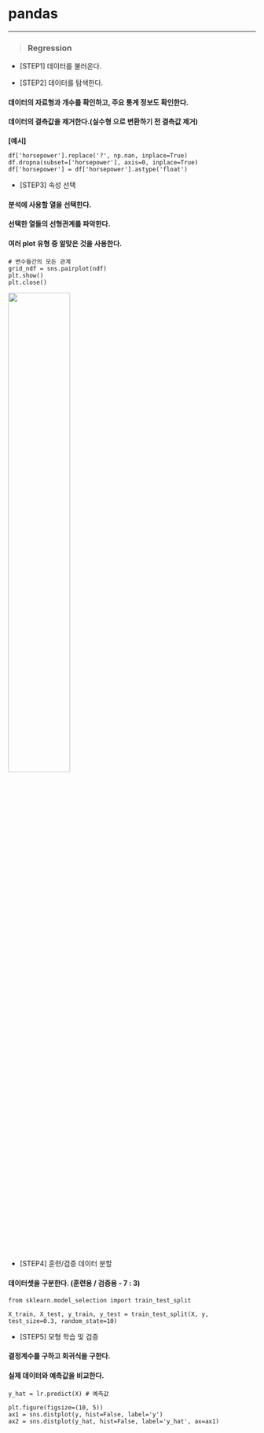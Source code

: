 # pandas   
*****   
>### Regression

- [STEP1] 데이터를 불러온다.   

- [STEP2] 데이터를 탐색한다.   
#### 데이터의 자료형과 개수를 확인하고, 주요 통계 정보도 확인한다.   

#### 데이터의 결측값을 제거한다.(실수형 으로 변환하기 전 결측값 제거)   

**[예시]**   
```
df['horsepower'].replace('?', np.nan, inplace=True)
df.dropna(subset=['horsepower'], axis=0, inplace=True)
df['horsepower'] = df['horsepower'].astype('float')
```   

- [STEP3] 속성 선택   
#### 분석에 사용할 열을 선택한다.   

#### 선택한 열들의 선형관계를 파악한다.   

#### 여러 plot 유형 중 알맞은 것을 사용한다.
```
# 변수들간의 모든 관계
grid_ndf = sns.pairplot(ndf)
plt.show()
plt.close()
```  
<img src="https://user-images.githubusercontent.com/52434993/88068197-d6fcec00-cbaa-11ea-9ba1-03adca6922da.png" width="50%"></img>   

- [STEP4] 훈련/검증 데이터 분할   
#### 데이터셋을 구분한다. (훈련용 / 검증용 - 7 : 3)   

```
from sklearn.model_selection import train_test_split

X_train, X_test, y_train, y_test = train_test_split(X, y, test_size=0.3, random_state=10)

```   

- [STEP5] 모형 학습 및 검증   
#### 결정계수를 구하고 회귀식을 구한다.   

#### 실제 데이터와 예측값을 비교한다.   

```
y_hat = lr.predict(X) # 예측값

plt.figure(figsize=(10, 5))
ax1 = sns.distplot(y, hist=False, label='y')
ax2 = sns.distplot(y_hat, hist=False, label='y_hat', ax=ax1)
```   





